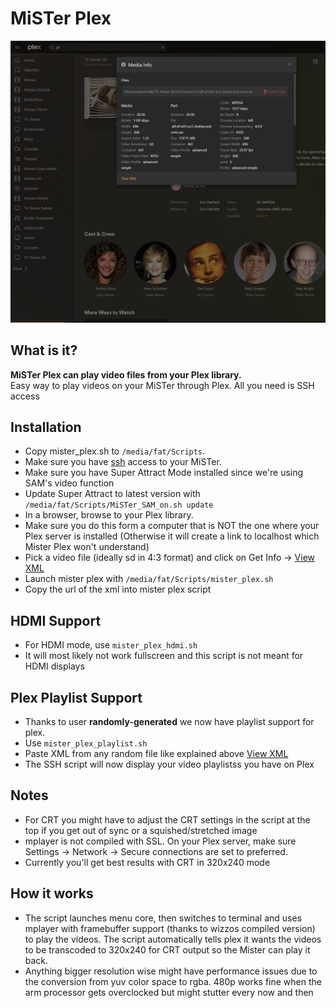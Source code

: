 # MiSTer Plex
![Get Info](https://github.com/mrchrisster/mister_plex/blob/main/media/view%20xml.png)


## What is it?
**MiSTer Plex can play video files from your Plex library.**  
Easy way to play videos on your MiSTer through Plex. All you need is SSH access

## Installation
  
- Copy mister_plex.sh to `/media/fat/Scripts`.
- Make sure you have [ssh](https://boogermann.github.io/Bible_MiSTer/getting-started/network/network-access/) access to your MiSTer.
- Make sure you have Super Attract Mode installed since we're using SAM's video function
- Update Super Attract to latest version with `/media/fat/Scripts/MiSTer_SAM_on.sh update`
- In a browser, browse to your Plex library.
- Make sure you do this form a computer that is NOT the one where your Plex server is installed (Otherwise it will create a link to localhost which Mister Plex won't understand) 
- Pick a video file (ideally sd in 4:3 format) and click on Get Info -> [View XML](https://support.plex.tv/articles/201998867-investigate-media-information-and-formats/)
- Launch mister plex with `/media/fat/Scripts/mister_plex.sh`
- Copy the url of the xml into mister plex script

## HDMI Support
- For HDMI mode, use `mister_plex_hdmi.sh`
- It will most likely not work fullscreen and this script is not meant for HDMI displays

## Plex Playlist Support
- Thanks to user **randomly-generated** we now have playlist support for plex.
- Use `mister_plex_playlist.sh`
- Paste XML from any random file like explained above [View XML](https://support.plex.tv/articles/201998867-investigate-media-information-and-formats/)
- The SSH script will now display your video playlistss you have on Plex

## Notes
- For CRT you might have to adjust the CRT settings in the script at the top if you get out of sync or a squished/stretched image
- mplayer is not compiled with SSL. On your Plex server, make sure Settings -> Network -> Secure connections are set to preferred.
- Currently you'll get best results with CRT in 320x240 mode

  
## How it works
- The script launches menu core, then switches to terminal and uses mplayer with framebuffer support (thanks to wizzos compiled version) to play the videos. The script automatically tells plex it wants the videos to be transcoded to 320x240 for CRT output so the Mister can play it back.
- Anything bigger resolution wise might have performance issues due to the conversion from yuv color space to rgba. 480p works fine when the arm processor gets overclocked but might stutter every now and then 
